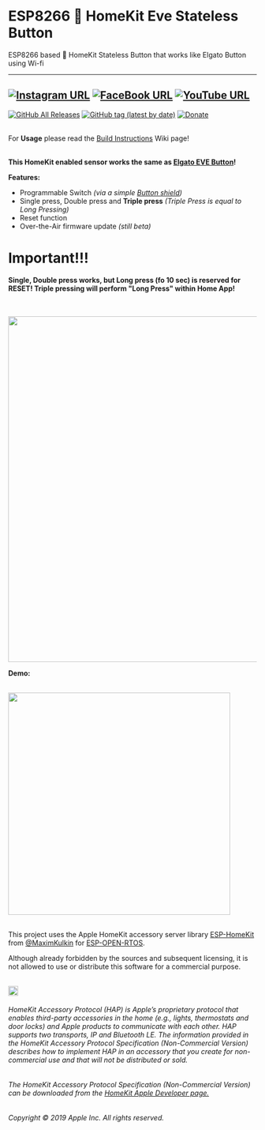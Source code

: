 # ESP8266  HomeKit Eve Stateless Button
ESP8266 based  HomeKit Stateless Button that works like Elgato Button using Wi-fi


------
[![Instagram URL](https://img.shields.io/twitter/url/https/www.instagram.com/homekidd?label=Follow&logo=instagram&style=social)](https://www.instagram.com/homekidd) [![FaceBook URL](https://img.shields.io/twitter/url/https/www.facebook.com/HomeKiid?label=Like&logo=facebook&style=social)](https://www.facebook.com/HomeKiid) [![YouTube URL](https://img.shields.io/twitter/url/https/www.youtube.com/channel/UCkqC_6j1uyYVv7SO3jPe7KA?label=Follow&logo=youtube&style=social)](https://www.youtube.com/channel/UCkqC_6j1uyYVv7SO3jPe7KA)
------

[![GitHub All Releases](https://img.shields.io/github/downloads/HomeKidd/ESP8266-HomeKit-Stateless-Button-Elgato-Eve-Button/total?color=green)](https://github.com/HomeKidd/ESP8266-HomeKit-Stateless-Button-Elgato-Eve-Button/releases) 
[![GitHub tag (latest by date)](https://img.shields.io/github/v/tag/HomeKidd/ESP8266-HomeKit-Stateless-Button-Elgato-Eve-Button?color=yellow&label=Latest%20Release)](https://github.com/HomeKidd/ESP8266-HomeKit-Stateless-Button-Elgato-Eve-Button/releases) 
[![Donate](https://img.shields.io/badge/Donate-PayPal-blue.svg)](https://www.paypal.com/cgi-bin/webscr?cmd=_s-xclick&hosted_button_id=CEYEK69ZYG69S&source=url)
<br/>
<br/>


For **Usage** please read the [Build Instructions](https://github.com/HomeKidd/ESP8266-HomeKit-Stateless-Button-Elgato-Eve-Button/wiki/Build-Instructions) Wiki page!<br/><br/>


**This HomeKit enabled sensor works the same as [Elgato EVE Button](https://www.evehome.com/en/eve-button)!** 



**Features:**
* Programmable Switch _(via a simple [Button shield](http://s.click.aliexpress.com/e/CJVWz132))_
* Single press, Double press and **Triple press** _(Triple Press is equal to Long Pressing)_
* Reset function
* Over-the-Air firmware update _(still beta)_

# Important!!! 
**Single, Double press works, but Long press (fo 10 sec) is reserved for RESET! Triple pressing will perform "Long Press" within Home App!**
 
<br/>
<br/>
<img src="https://github.com/HomeKidd/ESP8266-HomeKit-Stateless-Button-Elgato-Eve-Button/raw/master/images/P1010698_2.jpg" class="center" width="700"/>

<br/>

**Demo:**

<br/>
<img src="https://github.com/HomeKidd/ESP8266-HomeKit-Stateless-Button-Elgato-Eve-Button/raw/master/images/eve-button-app.PNG" class="center" width="450"/>

<br/>
<br/>

This project uses the Apple HomeKit accessory server library [ESP-HomeKit](https://github.com/maximkulkin/esp-homekit) from [@MaximKulkin](https://github.com/maximkulkin) for [ESP-OPEN-RTOS](https://github.com/SuperHouse/esp-open-rtos).<br/>

Although already forbidden by the sources and subsequent licensing, it is not allowed to use or distribute this software for a commercial purpose.<br/><br/>

<img src="https://freepngimg.com/thumb/apple_logo/25366-7-apple-logo-file.png" width="20"/> 

###### HomeKit Accessory Protocol (HAP) is Apple’s proprietary protocol that enables third-party accessories in the home (e.g., lights, thermostats and door locks) and Apple products to communicate with each other. HAP supports two transports, IP and Bluetooth LE. The information provided in the HomeKit Accessory Protocol Specification (Non-Commercial Version) describes how to implement HAP in an accessory that you create for non-commercial use and that will not be distributed or sold.

###### The HomeKit Accessory Protocol Specification (Non-Commercial Version) can be downloaded from the [HomeKit Apple Developer page.](https://developer.apple.com/homekit/)

###### Copyright © 2019 Apple Inc. All rights reserved.
